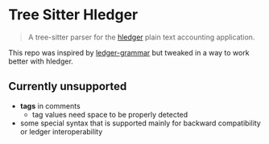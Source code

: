 # Tree Sitter Hledger

> A tree-sitter parser for the [hledger] plain text accounting application.

This repo was inspired by [ledger-grammar] but tweaked in a way to work better
with hledger.

## Currently unsupported

- **tags** in comments
  - tag values need space to be properly detected
- some special syntax that is supported mainly for backward compatibility or
  ledger interoperability


[hledger]: https://hledger.org/
[ledger-grammar]: https://github.com/cbarrete/tree-sitter-ledger
